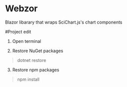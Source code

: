 # Webzor
Blazor libarary that wraps SciChart.js's chart components

#Project edit

1. Open terminal 

2. Restore NuGet packages
> dotnet restore

3. Restore npm packages
> npm install